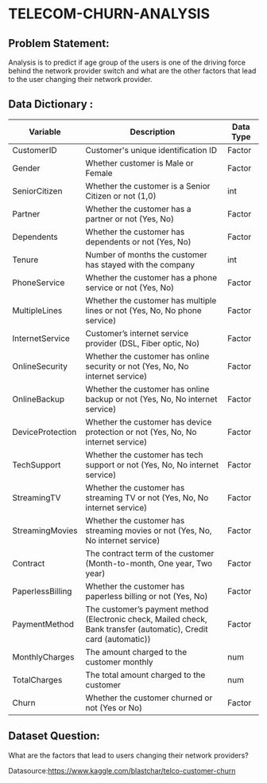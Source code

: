 # TELECOM-CHURN-ANALYSIS

## Problem Statement:

Analysis is to predict if age group of the users is one of the driving force behind the network provider switch and what are the other factors that lead to the user changing their network provider.

## Data Dictionary :

Variable | Description | Data Type
---------|-------------|----------
CustomerID | Customer's unique identification ID | Factor
Gender | Whether customer is Male or Female | Factor
SeniorCitizen | Whether the customer is a Senior Citizen or not (1,0) | int
Partner | Whether the customer has a partner or not (Yes, No) | Factor
Dependents | Whether the customer has dependents or not (Yes, No) | Factor
Tenure | Number of months the customer has stayed with the company | int
PhoneService | Whether the customer has a phone service or not (Yes, No) | Factor
MultipleLines | Whether the customer has multiple lines or not (Yes, No, No phone service) | Factor
InternetService | Customer’s internet service provider (DSL, Fiber optic, No) | Factor
OnlineSecurity | Whether the customer has online security or not (Yes, No, No internet service) | Factor
OnlineBackup | Whether the customer has online backup or not (Yes, No, No internet service) | Factor
DeviceProtection | Whether the customer has device protection or not (Yes, No, No internet service) | Factor
TechSupport | Whether the customer has tech support or not (Yes, No, No internet service) | Factor
StreamingTV | Whether the customer has streaming TV or not (Yes, No, No internet service) | Factor
StreamingMovies | Whether the customer has streaming movies or not (Yes, No, No internet service) | Factor
Contract | The contract term of the customer (Month-to-month, One year, Two year) | Factor
PaperlessBilling | Whether the customer has paperless billing or not (Yes, No) | Factor
PaymentMethod | The customer’s payment method (Electronic check, Mailed check, Bank transfer (automatic), Credit card (automatic)) | Factor
MonthlyCharges | The amount charged to the customer monthly | num
TotalCharges | The total amount charged to the customer | num
Churn | Whether the customer churned or not (Yes or No) | Factor

## Dataset Question:

What are the factors that lead to users changing their network providers?

Datasource:https://www.kaggle.com/blastchar/telco-customer-churn
